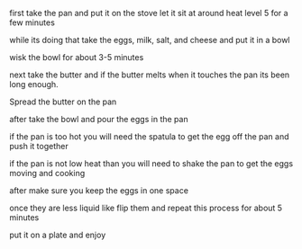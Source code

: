 first take the pan and put it on the stove let it sit at around heat level 5 for a few minutes

while its doing that take the eggs, milk, salt, and cheese and put it in a bowl

wisk the bowl for about 3-5 minutes

next take the butter and if the butter melts when it touches the pan its been long enough. 

Spread the butter on the pan

after take the bowl and pour the eggs in the pan

if the pan is too hot you will need the spatula to get the egg off the pan and push it together

if the pan is not low heat than you will need to shake the pan to get the eggs moving and cooking

after make sure you keep the eggs in one space

once they are less liquid like flip them and repeat this process for about 5 minutes 

put it on a plate and enjoy